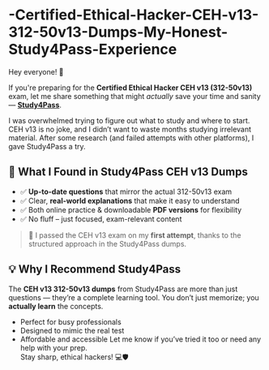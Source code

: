 # -Certified-Ethical-Hacker-CEH-v13-312-50v13-Dumps-My-Honest-Study4Pass-Experience
Hey everyone! 👋

If you're preparing for the **Certified Ethical Hacker CEH v13 (312-50v13)** exam, let me share something that might *actually* save your time and sanity — **[Study4Pass](https://www.study4pass.com/)**.

I was overwhelmed trying to figure out what to study and where to start. CEH v13 is no joke, and I didn’t want to waste months studying irrelevant material. After some research (and failed attempts with other platforms), I gave Study4Pass a try.

## 📘 What I Found in Study4Pass CEH v13 Dumps

- ✅ **Up-to-date questions** that mirror the actual 312-50v13 exam
- ✅ Clear, **real-world explanations** that make it easy to understand
- ✅ Both online practice & downloadable **PDF versions** for flexibility
- ✅ No fluff – just focused, exam-relevant content

> 🧠 I passed the CEH v13 exam on my **first attempt**, thanks to the structured approach in the Study4Pass dumps.

## 💡 Why I Recommend Study4Pass

The **CEH v13 312-50v13 dumps** from Study4Pass are more than just questions — they’re a complete learning tool. You don’t just memorize; you **actually learn** the concepts.

- Perfect for busy professionals
- Designed to mimic the real test
- Affordable and accessible
Let me know if you’ve tried it too or need any help with your prep.  
Stay sharp, ethical hackers! 💻🛡️
